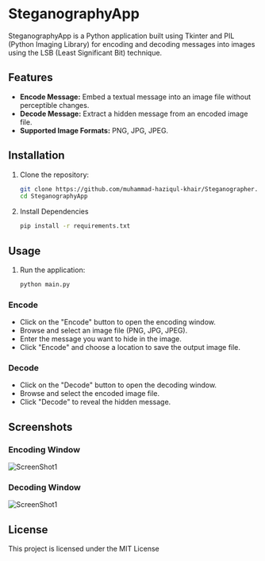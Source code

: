 # SteganographyApp

SteganographyApp is a Python application built using Tkinter and PIL (Python Imaging Library) for encoding and decoding messages into images using the LSB (Least Significant Bit) technique.

## Features

- **Encode Message:** Embed a textual message into an image file without perceptible changes.
- **Decode Message:** Extract a hidden message from an encoded image file.
- **Supported Image Formats:** PNG, JPG, JPEG.

## Installation

1. Clone the repository:
   ```bash
   git clone https://github.com/muhammad-haziqul-khair/Steganographer.git
   cd SteganographyApp
2. Install Dependencies
   ```bash
   pip install -r requirements.txt

## Usage
1. Run the application:
   ```bash
   python main.py

### Encode

- Click on the "Encode" button to open the encoding window.
- Browse and select an image file (PNG, JPG, JPEG).
- Enter the message you want to hide in the image.
- Click "Encode" and choose a location to save the output image file.

### Decode
- Click on the "Decode" button to open the decoding window.
- Browse and select the encoded image file.
- Click "Decode" to reveal the hidden message.

## Screenshots
### Encoding Window
![ScreenShot1](https://github.com/muhammad-haziqul-khair/Steganographer/blob/main/s1.png)

### Decoding Window
![ScreenShot1](https://github.com/muhammad-haziqul-khair/Steganographer/blob/main/s2.png)

## License
This project is licensed under the MIT License 

